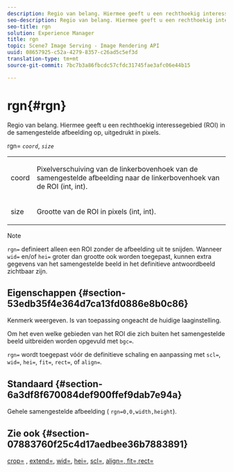 ```yaml
---
description: Regio van belang. Hiermee geeft u een rechthoekig interessegebied (ROI) in de samengestelde afbeelding op, uitgedrukt in pixels.
seo-description: Regio van belang. Hiermee geeft u een rechthoekig interessegebied (ROI) in de samengestelde afbeelding op, uitgedrukt in pixels.
seo-title: rgn
solution: Experience Manager
title: rgn
topic: Scene7 Image Serving - Image Rendering API
uuid: 08657925-c52a-4279-8357-c26ad5c5ef3d
translation-type: tm+mt
source-git-commit: 7bc7b3a86fbcdc57cfdc31745fae3afc06e44b15

---
```



# rgn{#rgn}

Regio van belang. Hiermee geeft u een rechthoekig interessegebied (ROI) in de samengestelde afbeelding op, uitgedrukt in pixels.

rgn= *`coord`*, *`size`*

<table id="simpletable_3A430F9078B04C2E90F4D1A130AFA20C"> 
 <tr class="strow"> 
  <td class="stentry"> <p><span class="varname"> coord</span> </p> </td> 
  <td class="stentry"> <p>Pixelverschuiving van de linkerbovenhoek van de samengestelde afbeelding naar de linkerbovenhoek van de ROI (int, int). </p></td> 
 </tr> 
 <tr class="strow"> 
  <td class="stentry"> <p><span class="varname"> size</span> </p></td> 
  <td class="stentry"> <p>Grootte van de ROI in pixels (int, int). </p></td> 
 </tr> 
</table>

>[!NOTE]
>
>`rgn=` definieert alleen een ROI zonder de afbeelding uit te snijden. Wanneer `wid=` en/of `hei=` groter dan grootte ook worden toegepast, kunnen extra gegevens van het samengestelde beeld in het definitieve antwoordbeeld zichtbaar zijn.

## Eigenschappen {#section-53edb35f4e364d7ca13fd0886e8b0c86}

Kenmerk weergeven. Is van toepassing ongeacht de huidige laaginstelling.

Om het even welke gebieden van het ROI die zich buiten het samengestelde beeld uitbreiden worden opgevuld met `bgc=`.

`rgn=` wordt toegepast vóór de definitieve schaling en aanpassing met `scl=`, `wid=`, `hei=`, `fit=`, `rect=`, of `align=`.

## Standaard {#section-6a3df8f670084def900ffef9dab7e94a}

Gehele samengestelde afbeelding ( `rgn=0,0,width,height`).

## Zie ook {#section-07883760f25c4d17aedbee36b7883891}

[crop=](../../../../../is-api/http-ref/image-serving-api-ref/c-http-protocol-reference/c-command-reference/r-crop.md#reference-6fd0f6399966446ab4425ce050572eab) , [extend=](../../../../../is-api/http-ref/image-serving-api-ref/c-http-protocol-reference/c-command-reference/r-extend.md#reference-7e9156beb285459d830e2d56782a74ac), [wid=](../../../../../is-api/http-ref/image-serving-api-ref/c-http-protocol-reference/c-command-reference/r-is-http-wid.md#reference-bfeadcb67bf4485f851eb21345527e47), [hei=](../../../../../is-api/http-ref/image-serving-api-ref/c-http-protocol-reference/c-command-reference/r-is-http-hei.md#reference-6d6f556ccc0e4b98a815e8a5c1944a96), [scl=](../../../../../is-api/http-ref/image-serving-api-ref/c-http-protocol-reference/c-command-reference/r-scl.md#reference-b2a74e493d0d407e98fe350551ba3fcc), [](../../../../../is-api/http-ref/image-serving-api-ref/c-http-protocol-reference/c-command-reference/r-align.md#reference-b7d6b87c75124d78884f916dd6544bc7)[](../../../../../is-api/http-ref/image-serving-api-ref/c-http-protocol-reference/c-command-reference/r-fit.md#reference-f11bff6d93d143d6b135de3a923bc989)[align=, fit=,rect=](../../../../../is-api/http-ref/image-serving-api-ref/c-http-protocol-reference/c-command-reference/r-rect.md#reference-520b90d30b4c4b4692a723e4df6adaf3)
